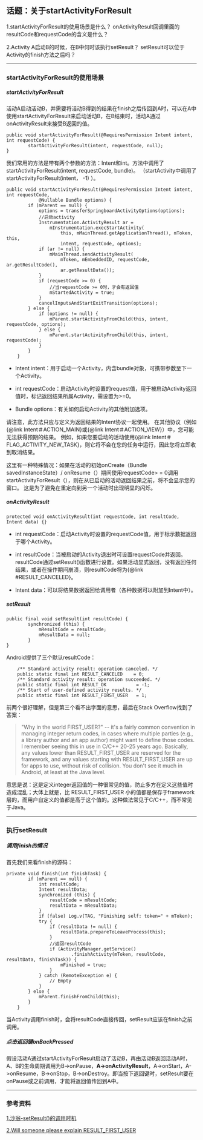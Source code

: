 ## 话题：关于startActivityForResult

1.startActivityForResult的使用场景是什么？
onActivityResult回调里面的resultCode和requestCode的含义是什么？

2.Activity A启动B的时候，在B中何时该执行setResult？
setResult可以位于Activity的finish方法之后吗？

---

### startActivityForResult的使用场景

##### startActivityForResult

活动A启动活动B，并需要将活动B得到的结果在finish之后传回到A时，可以在A中使用startActivityForResult来启动活动B，在B结束时，活动A通过onActivityResult来接受B返回的值。

```
public void startActivityForResult(@RequiresPermission Intent intent, int requestCode) {
        startActivityForResult(intent, requestCode, null);
}
```

我们常用的方法是带有两个参数的方法：Intent和int。方法中调用了startActivityForResult(intent, requestCode, bundle)。
（startActivity中调用了startActivityForResult(intent， -1) ）。

```
public void startActivityForResult(@RequiresPermission Intent intent, int requestCode,
            @Nullable Bundle options) {
        if (mParent == null) {
            options = transferSpringboardActivityOptions(options);
            //启动activity
            Instrumentation.ActivityResult ar =
                mInstrumentation.execStartActivity(
                    this, mMainThread.getApplicationThread(), mToken, this,
                    intent, requestCode, options);
            if (ar != null) {
                mMainThread.sendActivityResult(
                    mToken, mEmbeddedID, requestCode, ar.getResultCode(),
                    ar.getResultData());
            }
            if (requestCode >= 0) {
				//当requestCode >= 0时，才会有返回值
                mStartedActivity = true;
            }
            cancelInputsAndStartExitTransition(options);
        } else {
            if (options != null) {
                mParent.startActivityFromChild(this, intent, requestCode, options);
            } else {
                mParent.startActivityFromChild(this, intent, requestCode);
            }
        }
    }
```

* Intent intent：用于启动一个Activity，内含bundle对象，可携带参数至下一个Activity。

* int requestCode：启动Activity时设置的request值，用于被启动Activity返回值时，标记返回结果所属Activity，需设置为>=0。

* Bundle options：有关如何启动Activity的其他附加选项。

请注意，此方法只应与定义为返回结果的Intent协议一起使用。 在其他协议（例如{@link Intent＃ACTION_MAIN}或{@link Intent＃ACTION_VIEW}）中，您可能无法获得预期的结果。 例如，如果您要启动的活动使用{@link Intent＃FLAG_ACTIVITY_NEW_TASK}，则它将不会在您的任务中运行，因此您将立即收到取消结果。

这里有一种特殊情况：如果在活动的初始onCreate（Bundle savedInstanceState）/ onResume（）期间使用requestCode> = 0调用startActivityForResult（），则在从已启动的活动返回结果之前，将不会显示您的窗口。 这是为了避免在重定向到另一个活动时出现明显的闪烁。

##### onActivityResult

```
protected void onActivityResult(int requestCode, int resultCode, Intent data) {}
```

* int requestCode：启动Activity时设置的requestCode值，用于标示数据返回于哪个Activity。

* int resultCode：当被启动的Activity退出时可设置requestCode并返回。resultCode通过setResult()函数进行设置。如果活动显式返回，没有返回任何结果，或者在操作期间崩溃，则resultCode将为{@link #RESULT_CANCELED}。

* Intent data：可以将结果数据返回给调用者（各种数据可以附加到Intent中）。

##### setResult

```
public final void setResult(int resultCode) {
        synchronized (this) {
            mResultCode = resultCode;
            mResultData = null;
        }
}
```

Android提供了三个默认resultCode：

```
	/** Standard activity result: operation canceled. */
    public static final int RESULT_CANCELED    = 0;
    /** Standard activity result: operation succeeded. */
    public static final int RESULT_OK           = -1;
    /** Start of user-defined activity results. */
    public static final int RESULT_FIRST_USER   = 1;
```

前两个很好理解，但是第三个看不出字面的意思，最后在Stack Overflow找到了答案：

>"Why in the world FIRST_USER?" -- it's a fairly common convention in managing integer return codes, in cases where multiple parties (e.g., a library author and an app author) might want to define those codes. I remember seeing this in use in C/C++ 20-25 years ago. Basically, any values lower than RESULT_FIRST_USER are reserved for the framework, and any values starting with RESULT_FIRST_USER are up for apps to use, without risk of collision. You don't see it much in Android, at least at the Java level.

意思是说：这是定义integer返回值的一种很常见的值，防止多方在定义这些值时造成混乱；大体上就是，比 RESULT_FIRST_USER 小的值都是保存于framework层的，而用户自定义的值都是高于这个值的。这种做法常见于C/C++，而不常见于Java。

---

### 执行setResult

##### 调用finish的情况

首先我们来看finish的源码：

```
private void finish(int finishTask) {
        if (mParent == null) {
            int resultCode;
            Intent resultData;
            synchronized (this) {
                resultCode = mResultCode;
                resultData = mResultData;
            }
            if (false) Log.v(TAG, "Finishing self: token=" + mToken);
            try {
                if (resultData != null) {
                    resultData.prepareToLeaveProcess(this);
                }
                //返回resultCode
                if (ActivityManager.getService()
                        .finishActivity(mToken, resultCode, resultData, finishTask)) {
                    mFinished = true;
                }
            } catch (RemoteException e) {
                // Empty
            }
        } else {
            mParent.finishFromChild(this);
        }
    }
```

当Activity调用finish时，会将resultCode直接传回，setResult应该在finish之前调用。

##### 点击返回键onBackPressed

假设活动A通过startActivityForResult启动了活动B，再由活动B返回活动A时，A、B的生命周期调用为B->onPause，**A->onActivityResult**，A->onStart，A->onResume，B->onStop，B->onDestroy。即当按下返回键时，setResult要在onPause或之前调用，才能将返回值传回到A中。

---

### 参考资料

[1.沙翁-setResult()的调用时机](https://www.cnblogs.com/shaweng/p/3875825.html)

[2.Will someone please explain RESULT_FIRST_USER](https://stackoverflow.com/questions/32013948/will-someone-please-explain-result-first-user)
